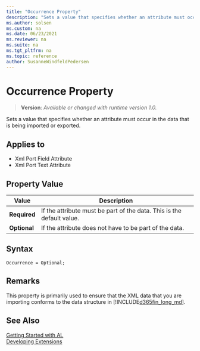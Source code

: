 ```yaml
---
title: "Occurrence Property"
description: "Sets a value that specifies whether an attribute must occur in the data that is being imported or exported."
ms.author: solsen
ms.custom: na
ms.date: 06/23/2021
ms.reviewer: na
ms.suite: na
ms.tgt_pltfrm: na
ms.topic: reference
author: SusanneWindfeldPedersen
---
```

[//]: # (START>DO_NOT_EDIT)
[//]: # (IMPORTANT:Do not edit any of the content between here and the END>DO_NOT_EDIT.)
[//]: # (Any modifications should be made in the .xml files in the ModernDev repo.)
# Occurrence Property
> **Version**: _Available or changed with runtime version 1.0._

Sets a value that specifies whether an attribute must occur in the data that is being imported or exported.

## Applies to
-   Xml Port Field Attribute
-   Xml Port Text Attribute

## Property Value

|Value|Description|
|-----------|---------------------------------------|
|**Required**|If the attribute must be part of the data. This is the default value.|
|**Optional**|If the attribute does not have to be part of the data.|

[//]: # (IMPORTANT: END>DO_NOT_EDIT)


## Syntax

```AL
Occurrence = Optional;
```
  
## Remarks  

This property is primarily used to ensure that the XML data that you are importing conforms to the data structure in [!INCLUDE[d365fin_long_md](../includes/d365fin_long_md.md)].  
  
## See Also  
[Getting Started with AL](../devenv-get-started.md)  
[Developing Extensions](../devenv-dev-overview.md)  